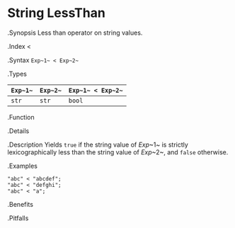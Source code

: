 # String LessThan

.Synopsis
Less than operator on string values.

.Index
<

.Syntax
`Exp~1~ < Exp~2~`

.Types


| `Exp~1~` | `Exp~2~` | `Exp~1~ < Exp~2~`  |
| --- | --- | --- |
| `str`     |  `str`    | `bool`                |


.Function

.Details

.Description
Yields `true` if the string value of _Exp_~1~ is strictly lexicographically less
than the string value of _Exp_~2~, and `false` otherwise.

.Examples
```rascal-shell
"abc" < "abcdef";
"abc" < "defghi";
"abc" < "a";
```

.Benefits

.Pitfalls

